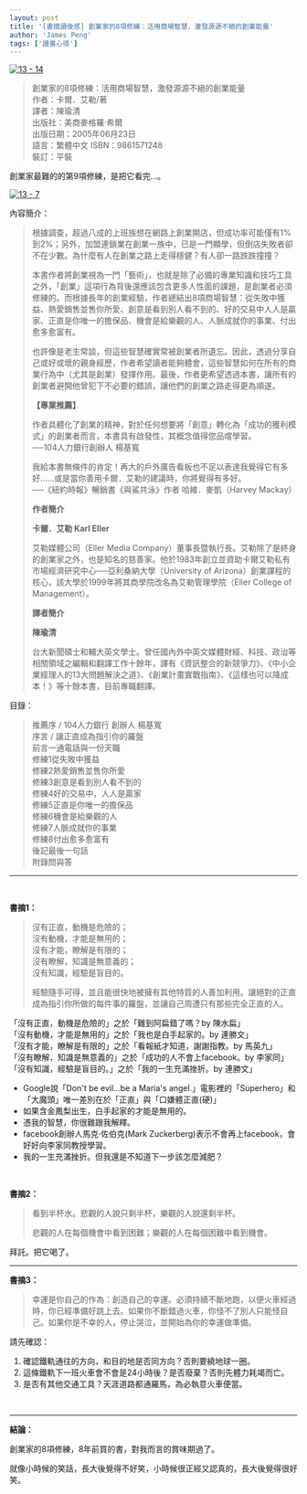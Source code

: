 ```yaml
---
layout: post
title: '[書摘讀後感] 創業家的8項修練：活用商場智慧，激發源源不絕的創業能量'
author: 'James Peng'
tags: ['讀書心得']
---
```


[![13 -
14](http://lh5.ggpht.com/-98MsGFvA9-8/URyQ0k3iwJI/AAAAAAAARhg/JEmO6IzHSZs/13%252520-%25252014%25255B5%25255D.jpg?imgmax=800 "13 - 14")](http://goods.ruten.com.tw/item/show?21301263259127)

> 創業家的8項修練：活用商場智慧，激發源源不絕的創業能量  
> 作者：卡爾．艾勒/著  
> 譯者：陳瑜清  
> 出版社：美商麥格羅‧希爾  
> 出版日期：2005年06月23日  
> 語言：繁體中文 ISBN：9861571248  
> 裝訂：平裝

創業家最難的的第9項修練，是把它看完…。

[![13 -
7](http://lh3.ggpht.com/-5Md6OfxUBqo/URyQ1Wj9_CI/AAAAAAAARho/ytH8S1BcMCw/13%252520-%2525207%25255B9%25255D.jpg?imgmax=800 "13 - 7")](http://goods.ruten.com.tw/item/show?21301263259127)

內容簡介：

> 根據調查，超過八成的上班族想在網路上創業開店，但成功率可能僅有1%到2%；另外，加盟連鎖業在創業一族中，已是一門顯學，但倒店失敗者卻不在少數。為什麼有人在創業之路上走得穩健？有人卻一路跌跌撞撞？
>
> 本書作者將創業視為一門「藝術」，也就是除了必備的專業知識和技巧工具之外，「創業」這項行為背後還應該包含更多人性面的課題，是創業者必須修練的。而根據長年的創業經驗，作者總結出8項商場智慧：從失敗中獲益、熱愛銷售並售你所愛、創意是看到別人看不到的、好的交易中人人是贏家、正直是你唯一的擔保品、機會是給樂觀的人、人脈成就你的事業、付出愈多愈富有。
>
> 也許像是老生常談，但這些智慧確實常被創業者所遺忘。因此，透過分享自己或好或壞的親身經歷，作者希望讀者能夠體會，這些智慧如何在所有的商業行為中（尤其是創業）發揮作用。最後，作者更希望透過本書，讓所有的創業者避開他曾犯下不必要的錯誤，讓他們的創業之路走得更為順遂。
>
> **【專業推薦】**
>
> 作者具體化了創業的精神，對於任何想要將「創意」轉化為「成功的獲利模式」的創業者而言，本書具有啟發性，其概念值得您品嚐學習。  
>  ──104人力銀行創辦人 楊基寬
>
> 我給本書無條件的肯定！再大的戶外廣告看板也不足以表達我覺得它有多好……或是當你善用卡爾．艾勒的建議時，你將覺得有多好。  
>  ──《紐約時報》暢銷書《與鯊共泳》作者 哈維．麥凱（Harvey Mackay）
>
> **作者簡介**
>
> **卡爾．艾勒 Karl Eller**
>
> 艾勒媒體公司（Eller Media
> Company）董事長暨執行長。艾勒除了是終身的創業家之外，也是知名的慈善家。他於1983年創立並資助卡爾艾勒私有市場經濟研究中心──亞利桑納大學（University
> of
> Arizona）創業課程的核心，該大學於1999年將其商學院改名為艾勒管理學院（Eller
> College of Management）。
>
> **譯者簡介**
>
> **陳瑜清**
>
> 台大新聞碩士和輔大英文學士。曾任國內外中英文媒體財經、科技、政治等相關領域之編輯和翻譯工作十餘年，譯有《資訊整合的新競爭力》、《中小企業經理人的13大問題解決之道》、《創業計畫實戰指南》、《這樣也可以降成本！》等十餘本書，目前專職翻譯。

目錄：

> 推薦序 / 104人力銀行 創辦人 楊基寬  
> 序言 / 讓正直成為指引你的羅盤  
> 前言一通電話與一份天職  
> 修練1從失敗中獲益  
> 修練2熱愛銷售並售你所愛  
> 修練3創意是看到別人看不到的  
> 修練4好的交易中，人人是贏家  
> 修練5正直是你唯一的擔保品  
> 修練6機會是給樂觀的人  
> 修練7人脈成就你的事業  
> 修練8付出愈多愈富有  
> 後記最後一句話  
> 附錄問與答

* * * * *

 

**書摘1：**

> 沒有正直，動機是危險的；  
> 沒有動機，才能是無用的；  
> 沒有才能，瞭解是有限的；  
> 沒有瞭解，知識是無意義的；  
> 沒有知識，經驗是盲目的。
>
> 經驗隨手可得，並且能很快地被擁有其他特質的人善加利用。讓絕對的正直成為指引你所做的每件事的羅盤，並讓自己周遭只有那些完全正直的人。

「沒有正直，動機是危險的」之於「難到阿扁錯了嗎？by 陳水扁」  
「沒有動機，才能是無用的」之於「我也是白手起家的。by 連勝文」  
「沒有才能，瞭解是有限的」之於「看報紙才知道，謝謝指教。by 馬英九」  
「沒有瞭解，知識是無意義的」之於「成功的人不會上facebook。by 李家同」  
「沒有知識，經驗是盲目的。」之於「我的一生充滿挫折。by 連勝文」

-   Google說「Don't be evil…be a Maria's
    angel.」電影裡的「Superhero」和「大魔頭」唯一差別在於「正直」與「口嫌體正直(硬)」
-   如果含金鳳梨出生，白手起家的才能是無用的。
-   憑我的智慧，你很難跟我解釋。
-   facebook創辦人馬克‧佐伯克(Mark
    Zuckerberg)表示不會再上facebook，會好好向李家同教授學習。
-   我的一生充滿挫折。但我還是不知道下一步該怎麼減肥？

 

**書摘2：**

> 看到半杯水。悲觀的人說只剩半杯，樂觀的人說還剩半杯。
>
> 悲觀的人在每個機會中看到困難；樂觀的人在每個困難中看到機會。

拜託。把它喝了。

****

**書摘3：**

> 幸運是你自己的作為：創造自己的幸運。必須持續不斷地跑，以便火車經過時，你已經準備好跳上去。如果你不斷錯過火車，你怪不了別人只能怪自己。如果你是不幸的人，停止哭泣，並開始為你的幸運做準備。

請先確認：

1.  確認鐵軌通往的方向，和目的地是否同方向？否則要繞地球一圈。
2.  這條鐵軌下一班火車會不會是24小時後？是否廢棄？否則先體力耗竭而亡。
3.  是否有其他交通工具？天涯道路都通羅馬，為必執意火車便當。

 

* * * * *

**結論：**

創業家的8項修練，8年前買的書，對我而言的賞味期過了。

就像小時候的笑話，長大後覺得不好笑，小時候很正經又認真的，長大後覺得很好笑。

